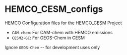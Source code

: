 # HEMCO_CESM_configs
HEMCO Configuration files for the HEMCO_CESM Project

* `CAM-chem`: For CAM-chem with HEMCO emissions
* `CESM2-GC`: For GEOS-Chem in CESM

Ignore `GEOS-Chem` -- for development uses only
